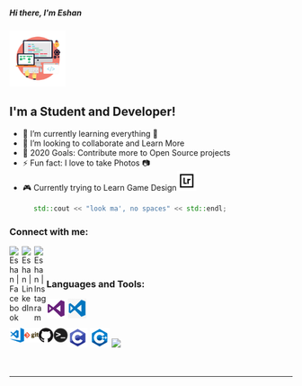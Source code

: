 ##### Hi there, I'm Eshan


<a title="Eshan"> <img src="https://github.com/Eshanatnight/Eshanatnight/blob/master/icons/geek.png" height=100 allign="right"></a>


## I'm a Student and Developer!
- 🌱 I’m currently learning everything 🤣
- 👯 I’m looking to collaborate and Learn More
- 🥅 2020 Goals: Contribute more to Open Source projects
- ⚡ Fun fact: I love to take Photos 📷
- 🎮 Currently trying to Learn Game Design<a title="Lightroom"><img src="https://github.com/Eshanatnight/Eshanatnight/blob/master/icons/lightroom.png" height=35/> </a>



```cpp
      std::cout << "look ma', no spaces" << std::endl;
```

### Connect with me:

[<img align="left" alt="Eshan | Facebook" width="22px" src="https://cdn.jsdelivr.net/npm/simple-icons@v3/icons/facebook.svg" />][facebook]
[<img align="left" alt="Eshan | LinkedIn" width="22px" src="https://cdn.jsdelivr.net/npm/simple-icons@v3/icons/linkedin.svg" />][linkedin]
[<img align="left" alt="Eshan | Instagram" width="22px" src="https://cdn.jsdelivr.net/npm/simple-icons@v3/icons/instagram.svg" />][instagram]

<br />
<br />


### Languages and Tools:

<a title="Visual Studio"><img src="https://github.com/Eshanatnight/Eshanatnight/blob/master/icons/visual-studio.png" height=35/> </a>
<a title="Visual Studio Code"><img src="https://github.com/Eshanatnight/Eshanatnight/blob/master/icons/msvc.png" height=35/> </a>

<img align="left" alt="Visual Studio Code" width="26px" src="https://raw.githubusercontent.com/github/explore/80688e429a7d4ef2fca1e82350fe8e3517d3494d/topics/visual-studio-code/visual-studio-code.png" />
<img align="left" alt="Git" width="26px" img src="https://raw.githubusercontent.com/github/explore/80688e429a7d4ef2fca1e82350fe8e3517d3494d/topics/git/git.png" />
<img align="left" alt="GitHub" width="26px" src="https://raw.githubusercontent.com/github/explore/78df643247d429f6cc873026c0622819ad797942/topics/github/github.png" />
<a title="C"><img src="https://github.com/Eshanatnight/Eshanatnight/blob/master/icons/c.png" height=35 /> </a>
<a title="C++"><img src="https://github.com/Eshanatnight/Eshanatnight/blob/master/icons/cpp.png" height=35/> </a>
<a href="https://www.python.org/" title="Python"><img src="/hussainweb/hussainweb/raw/main/icons/python.png" /></a>
<img align="left" alt="Terminal" width="26px" src="https://raw.githubusercontent.com/github/explore/80688e429a7d4ef2fca1e82350fe8e3517d3494d/topics/terminal/terminal.png" />


<br />
<br />
<br />


----


[facebook]: https://www.facebook.com/eshanatnite/
[instagram]: https://www.instagram.com/eshansconfession/
[linkedin]: https://www.linkedin.com/in/eshanatnite/